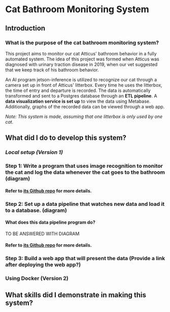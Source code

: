 
# Cat Bathroom Monitoring System
## Introduction
### What is the purpose of the cat bathroom monitoring system?
This project aims to monitor our cat Atticus' bathroom behavior in a fully automated system. The idea of this project was formed when Atticus was diagnosed with urinary traction disease in 2019, when our vet suggested that we keep track of his bathroom behavior.

An AI program jetson-inference is utilized to recognize our cat through a camera set up in front of Atticus' litterbox. Every time he uses the litterbox, the time of entry and departure is recorded. The data is automatically transformed and sent to a Postgres database through an **ETL pipeline**. A **data visualization service is set up** to view the data using Metabase. Additionally, graphs of the recorded data can be viewed through a web app.  

*Note: This system is made, assuming that one litterbox is only used by one cat.* 

## What did I do to develop this system?
### ***Local setup (Version 1)***

### Step 1: Write a program that uses image recognition to monitor the cat and log the data whenever the cat goes to the bathroom (diagram)
#### Refer to [its Github repo](https://github.com/emma-jinger/CatWatcher) for more details.
### Step 2: Set up a data pipeline that watches new data and load it to a database. (diagram)
#### What does this data pipeline program do?
TO BE ANSWERED WITH DIAGRAM 
#### Refer to [its Github repo](https://github.com/emma-jinger/cat_data) for more details.

### Step 3: Build a web app that will present the data (Provide a link after deploying the web app?)

### Using Docker (Version 2)
## What skills did I demonstrate in making this system? 
